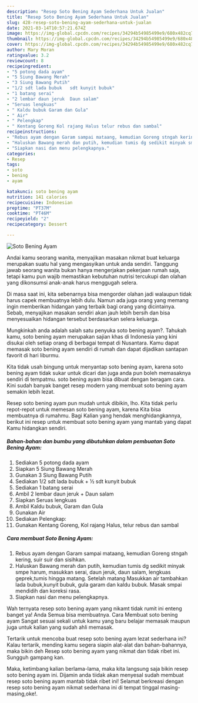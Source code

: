 ```yaml
---
description: "Resep Soto Bening Ayam Sederhana Untuk Jualan"
title: "Resep Soto Bening Ayam Sederhana Untuk Jualan"
slug: 428-resep-soto-bening-ayam-sederhana-untuk-jualan
date: 2021-03-14T10:57:21.674Z
image: https://img-global.cpcdn.com/recipes/34294b54985499e9/680x482cq70/soto-bening-ayam-foto-resep-utama.jpg
thumbnail: https://img-global.cpcdn.com/recipes/34294b54985499e9/680x482cq70/soto-bening-ayam-foto-resep-utama.jpg
cover: https://img-global.cpcdn.com/recipes/34294b54985499e9/680x482cq70/soto-bening-ayam-foto-resep-utama.jpg
author: Mary Moran
ratingvalue: 3.2
reviewcount: 8
recipeingredient:
- "5 potong dada ayam"
- "5 Siung Bawang Merah"
- "3 Siung Bawang Putih"
- "1/2 sdt lada bubuk   sdt kunyit bubuk"
- "1 batang serai"
- "2 lembar daun jeruk  Daun salam"
- "Seruas lengkuas"
- " Kaldu bubuk Garam dan Gula"
- " Air"
- " Pelengkap"
- " Kentang Goreng Kol rajang Halus telur rebus dan sambal"
recipeinstructions:
- "Rebus ayam dengan Garam sampai mataang, kemudian Goreng stngah kering, suir suir dan sisihkan."
- "Haluskan Bawang merah dan putih, kemudian tumis dg sedikit minyak smpe harum, masukkan serai, daun jeruk, daun salam, lengkuas geprek,tumis hingga matang. Setelah matang Masukkan air tambahkan lada bubuk,kunyit bubuk, gula garam dan kaldu bubuk. Masak smpai mendidih dan koreksi rasa."
- "Siapkan nasi dan menu pelengkapnya."
categories:
- Resep
tags:
- soto
- bening
- ayam

katakunci: soto bening ayam 
nutrition: 141 calories
recipecuisine: Indonesian
preptime: "PT37M"
cooktime: "PT46M"
recipeyield: "2"
recipecategory: Dessert

---
```



![Soto Bening Ayam](https://img-global.cpcdn.com/recipes/34294b54985499e9/680x482cq70/soto-bening-ayam-foto-resep-utama.jpg)

Andai kamu seorang wanita, menyajikan masakan nikmat buat keluarga merupakan suatu hal yang mengasyikan untuk anda sendiri. Tanggung jawab seorang  wanita bukan hanya mengerjakan pekerjaan rumah saja, tetapi kamu pun wajib memastikan kebutuhan nutrisi tercukupi dan olahan yang dikonsumsi anak-anak harus menggugah selera.

Di masa  saat ini, kita sebenarnya bisa mengorder olahan jadi walaupun tidak harus capek membuatnya lebih dulu. Namun ada juga orang yang memang ingin memberikan hidangan yang terbaik bagi orang yang dicintainya. Sebab, menyajikan masakan sendiri akan jauh lebih bersih dan bisa menyesuaikan hidangan tersebut berdasarkan selera keluarga. 



Mungkinkah anda adalah salah satu penyuka soto bening ayam?. Tahukah kamu, soto bening ayam merupakan sajian khas di Indonesia yang kini disukai oleh setiap orang di berbagai tempat di Nusantara. Kamu dapat memasak soto bening ayam sendiri di rumah dan dapat dijadikan santapan favorit di hari liburmu.

Kita tidak usah bingung untuk menyantap soto bening ayam, karena soto bening ayam tidak sukar untuk dicari dan juga anda pun boleh memasaknya sendiri di tempatmu. soto bening ayam bisa dibuat dengan beragam cara. Kini sudah banyak banget resep modern yang membuat soto bening ayam semakin lebih lezat.

Resep soto bening ayam pun mudah untuk dibikin, lho. Kita tidak perlu repot-repot untuk memesan soto bening ayam, karena Kita bisa membuatnya di rumahmu. Bagi Kalian yang hendak menghidangkannya, berikut ini resep untuk membuat soto bening ayam yang mantab yang dapat Kamu hidangkan sendiri.

<!--inarticleads1-->

##### Bahan-bahan dan bumbu yang dibutuhkan dalam pembuatan Soto Bening Ayam:

1. Sediakan 5 potong dada ayam
1. Siapkan 5 Siung Bawang Merah
1. Gunakan 3 Siung Bawang Putih
1. Sediakan 1/2 sdt lada bubuk + ½ sdt kunyit bubuk
1. Sediakan 1 batang serai
1. Ambil 2 lembar daun jeruk + Daun salam
1. Siapkan Seruas lengkuas
1. Ambil  Kaldu bubuk, Garam dan Gula
1. Gunakan  Air
1. Sediakan  Pelengkap:
1. Gunakan  Kentang Goreng, Kol rajang Halus, telur rebus dan sambal




<!--inarticleads2-->

##### Cara membuat Soto Bening Ayam:

1. Rebus ayam dengan Garam sampai mataang, kemudian Goreng stngah kering, suir suir dan sisihkan.
1. Haluskan Bawang merah dan putih, kemudian tumis dg sedikit minyak smpe harum, masukkan serai, daun jeruk, daun salam, lengkuas geprek,tumis hingga matang. Setelah matang Masukkan air tambahkan lada bubuk,kunyit bubuk, gula garam dan kaldu bubuk. Masak smpai mendidih dan koreksi rasa.
1. Siapkan nasi dan menu pelengkapnya.




Wah ternyata resep soto bening ayam yang nikamt tidak rumit ini enteng banget ya! Anda Semua bisa membuatnya. Cara Membuat soto bening ayam Sangat sesuai sekali untuk kamu yang baru belajar memasak maupun juga untuk kalian yang sudah ahli memasak.

Tertarik untuk mencoba buat resep soto bening ayam lezat sederhana ini? Kalau tertarik, mending kamu segera siapin alat-alat dan bahan-bahannya, maka bikin deh Resep soto bening ayam yang nikmat dan tidak ribet ini. Sungguh gampang kan. 

Maka, ketimbang kalian berlama-lama, maka kita langsung saja bikin resep soto bening ayam ini. Dijamin anda tiidak akan menyesal sudah membuat resep soto bening ayam mantab tidak ribet ini! Selamat berkreasi dengan resep soto bening ayam nikmat sederhana ini di tempat tinggal masing-masing,oke!.

